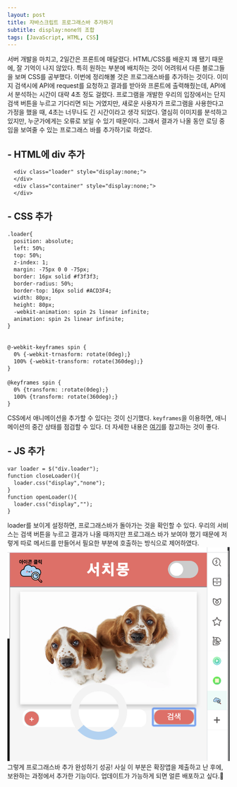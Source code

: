 ```yaml
---
layout: post
title: 자바스크립트 프로그래스바 추가하기
subtitle: display:none의 조합
tags: [JavaScript, HTML, CSS]
---
```


서버 개발을 마치고, 2일간은 프론트에 매달렸다. HTML/CSS를 배운지 꽤 됐기 때문에, 잘 기억이 나지 않았다. 특히 원하는 부분에 배치하는 것이 어려워서 다른 블로그들을 보며 CSS를 공부했다. 이번에 정리해볼 것은 프로그래스바를 추가하는 것이다. 이미지 검색시에 API에 request를 요청하고 결과를 받아와 프론트에 출력해줬는데, API에서 분석하는 시간이 대략 4초 정도 걸렸다. 프로그램을 개발한 우리의 입장에서는 단지 검색 버튼을 누르고 기다리면 되는 거였지만, 새로운 사용자가 프로그램을 사용한다고 가정을 했을 때, 4초는 너무나도 긴 시간이라고 생각 되었다. 열심히 이미지를 분석하고 있지만, 누군가에게는 오류로 보일 수 있기 때문이다. 그래서 결과가 나올 동안 로딩 중임을 보여줄 수 있는 프로그래스 바를 추가하기로 하였다.  

## - HTML에 div 추가
~~~
  <div class="loader" style="display:none;">
  </div>
  <div class="container" style="display:none;">
  </div>
~~~

## - CSS 추가
~~~
.loader{
  position: absolute;
  left: 50%;
  top: 50%;
  z-index: 1;
  margin: -75px 0 0 -75px;
  border: 16px solid #f3f3f3;
  border-radius: 50%;
  border-top: 16px solid #ACD3F4;
  width: 80px;
  height: 80px;
  -webkit-animation: spin 2s linear infinite;
  animation: spin 2s linear infinite;
}


@-webkit-keyframes spin {
  0% {-webkit-trnasform: rotate(0deg);}
  100% {-webkit-transform: rotate(360deg);}
}

@keyframes spin {
  0% {transform: :rotate(0deg);}
  100% {transform: rotate(360deg);}
}
~~~
CSS에서 애니메이션을 추가할 수 있다는 것이 신기했다. `keyframes`을 이용하면, 애니메이션의 중간 상태를 점검할 수 있다. 더 자세한 내용은 [여기](https://developer.mozilla.org/ko/docs/Web/CSS/CSS_Animations/Using_CSS_animations)를 참고하는 것이 좋다.

## - JS 추가
~~~
var loader = $("div.loader");
function closeLoader(){
  loader.css("display","none");
}
function openLoader(){
  loader.css("display","");
}
~~~
loader를 보이게 설정하면, 프로그래스바가 돌아가는 것을 확인할 수 있다. 우리의 서비스는 검색 버튼을 누르고 결과가 나올 때까지만 프로그래스 바가 보여야 했기 때문에 저렇게 따로 메서드를 만들어서 필요한 부분에 호출하는 방식으로 제어하였다.
![progress_bar](/img/191112/191112_img_1.png)
그렇게 프로그래스바 추가 완성하기 성공! 사실 이 부분은 확장앱을 제출하고 난 후에, 보완하는 과정에서 추가한 기능이다. 업데이트가 가능하게 되면 얼른 배포하고 싶다.
